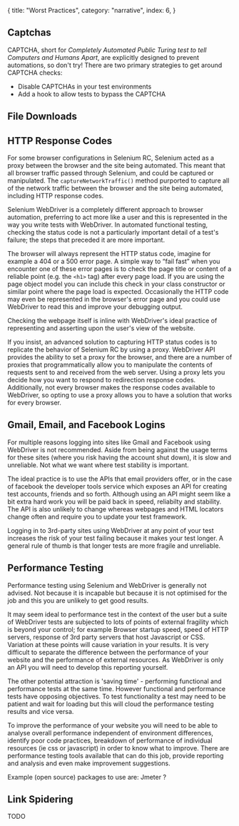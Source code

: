 {
  title: "Worst Practices",
  category: "narrative",
  index: 6,
}

## Captchas

CAPTCHA, short for *Completely Automated Public Turing test to tell
Computers and Humans Apart*, are explicitly designed to prevent
automations, so don't try!  There are two primary strategies to get
around CAPTCHA checks:

  * Disable CAPTCHAs in your test environments
  * Add a hook to allow tests to bypass the CAPTCHA

## File Downloads

## HTTP Response Codes

For some browser configurations in Selenium RC, Selenium acted as a
proxy between the browser and the site being automated.  This meant
that all browser traffic passed through Selenium, and could be
captured or manipulated.  The ``captureNetworkTraffic()`` method
purported to capture all of the network traffic between the browser
and the site being automated, including HTTP response codes.

Selenium WebDriver is a completely different approach to browser
automation, preferring to act more like a user and this is represented
in the way you write tests with WebDriver.  In automated functional
testing, checking the status code is not a particularly important
detail of a test's failure; the steps that preceded it are more
important.

The browser will always represent the HTTP status code, imagine for
example a 404 or a 500 error page.  A simple way to “fail fast” when
you encounter one of these error pages is to check the page title or
content of a reliable point (e.g. the ``<h1>`` tag) after every page
load.  If you are using the page object model you can include this
check in your class constructor or similar point where the page load
is expected.  Occasionally the HTTP code may even be represented in
the browser's error page and you could use WebDriver to read this and
improve your debugging output.

Checking the webpage itself is inline with WebDriver's ideal practice
of representing and asserting upon the user's view of the website.

If you insist, an advanced solution to capturing HTTP status codes is
to replicate the behavior of Selenium RC by using a proxy.  WebDriver
API provides the ability to set a proxy for the browser, and there are
a number of proxies that programmatically allow you to manipulate the
contents of requests sent to and received from the web server.  Using
a proxy lets you decide how you want to respond to redirection
response codes.  Additionally, not every browser makes the response
codes available to WebDriver, so opting to use a proxy allows you to
have a solution that works for every browser.

## Gmail, Email, and Facebook Logins

For multiple reasons logging into sites like Gmail and Facebook using
WebDriver is not recommended. Aside from being against the usage terms
for these sites (where you risk having the account shut down), it is
slow and unreliable. Not what we want where test stability is
important.

The ideal practice is to use the APIs that email providers offer, or
in the case of facebook the developer tools service which exposes an
API for creating test accounts, friends and so forth. Although using
an API might seem like a bit extra hard work you will be paid back in
speed, reliabilty and stability. The API is also unlikely to change
whereas webpages and HTML locators change often and require you to
update your test framework.

Logging in to 3rd-party sites using WebDriver at any point of your
test increases the risk of your test failing because it makes your
test longer. A general rule of thumb is that longer tests are more
fragile and unreliable.

## Performance Testing

Performance testing using Selenium and WebDriver is generally not
advised. Not because it is incapable but because it is not optimised
for the job and this you are unlikely to get good results.

It may seem ideal to performance test in the context of the user but a
suite of WebDriver tests are subjected to lots of points of external
fragility which is beyond your control; for example Browser startup
speed, speed of HTTP servers, response of 3rd party servers that host
Javascript or CSS. Variation at these points will cause variation in
your results. It is very difficult to separate the difference between
the performance of your website and the performance of external
resources. As WebDriver is only an API you will need to develop this
reporting yourself.

The other potential attraction is 'saving time' - performing
functional and performance tests at the same time. However functional
and performance tests have opposing objectives. To test functionality
a test may need to be patient and wait for loading but this will cloud
the performance testing results and vice versa.

To improve the performance of your website you will need to be able to
analyse overall performance independent of environment differences,
identify poor code practices, breakdown of performance of individual
resources (ie css or javascript) in order to know what to
improve. There are performance testing tools available that can do
this job, provide reporting and analysis and even make improvement
suggestions.

Example (open source) packages to use are: Jmeter ?

## Link Spidering

TODO
